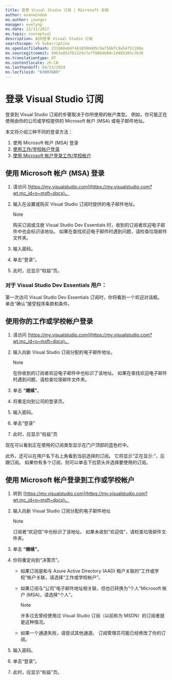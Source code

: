 ```yaml
---
title: 登录 Visual Studio 订阅 | Microsoft 文档
author: evanwindom
ms.author: jaunger
manager: evelynp
ms.date: 12/11/2017
ms.topic: conceptual
description: 如何登录 Visual Studio 订阅
searchscope: VS Subscription
ms.openlocfilehash: 231b60eb6f46185060d5c9a75bbfc9a54751100a
ms.sourcegitcommit: 94b3a052fb1229c7e7f8804b09c1d403385c7630
ms.translationtype: HT
ms.contentlocale: zh-CN
ms.lasthandoff: 04/23/2019
ms.locfileid: "63007689"
---
```

# <a name="signing-in-to-your-visual-studio-subscription"></a>登录 Visual Studio 订阅

登录到 Visual Studio 订阅的步骤取决于你所使用的帐户类型。  例如，你可能正在使用由你的公司或学校提供的 Microsoft 帐户 (MSA) 或电子邮件地址。

本文将介绍三种不同的登录方法：
1. 使用 Microsoft 帐户 (MSA) 登录
2. [使用工作/学校帐户登录](#signing-in-with-your-work-or-school-account)
3. [使用 Microsoft 帐户登录工作/学校帐户](#using-your-microsoft-account-to-sign-in-to-a-work-or-school-account)

## <a name="signing-in-with-your-microsoft-account-msa"></a>使用 Microsoft 帐户 (MSA) 登录
1. 请访问 [https://my.visualstudio.com](https://my.visualstudio.com?wt.mc_id=o~msft~docs)。
2. 输入在设置或购买 Visual Studio 订阅时提供的电子邮件地址。

   > [!NOTE]
   > 购买订阅或注册 Visual Studio Dev Essentials 时，收到的订阅者欢迎电子邮件中也会标识该地址。 如果在查找欢迎电子邮件时遇到问题，请检查垃圾邮件文件夹。

3. 输入密码。
4. 单击“登录”。
5. 此时，应显示“权益”页。

### <a name="for-visual-studio-dev-essentials-users"></a>对于 Visual Studio Dev Essentials 用户：
第一次访问 Visual Studio Dev Essentials 订阅时，你将看到一个欢迎对话框。  单击“确认”接受程序条款和条件。

## <a name="signing-in-with-your-work-or-school-account"></a>使用你的工作或学校帐户登录
1. 请访问 [https://my.visualstudio.com](https://my.visualstudio.com?wt.mc_id=o~msft~docs)。
2. 输入向新 Visual Studio 订阅分配的电子邮件地址。

   > [!NOTE]
   > 在你收到的订阅者欢迎电子邮件中也标识了该地址。 如果在查找欢迎电子邮件时遇到问题，请检查垃圾邮件文件夹。

3. 单击 **“继续”**。
4. 将重定向到公司的登录页。
5. 输入密码。
6. 单击“登录”
7. 此时，应显示“权益”页

现在可以看到正在使用的订阅类型显示在门户顶部的蓝色栏中。

此外，还可以在用户名下右上角看到当前选择的订阅。  它将显示“正在显示:”，后跟订阅。  如果你有多个订阅，则可以单击下拉箭头并选择要使用的订阅。

## <a name="using-your-microsoft-account-to-sign-in-to-a-work-or-school-account"></a>使用 Microsoft 帐户登录到工作或学校帐户

1. 转到 [https://my.visualstudio.com](https://my.visualstudio.com?wt.mc_id=o~msft~docs)。
2. 输入向新 Visual Studio 订阅分配的电子邮件地址

   > [!NOTE]
   > 订阅者“欢迎信”中也标识了该地址。 如果未收到“欢迎信”，请检查垃圾邮件文件夹。

3. 单击 **“继续”**。
4. 你将重定向到“决策页”。
    - 如果订阅是和与 Azure Active Directory (AAD) 租户关联的“工作或学校”帐户关联，请选择“工作或学校帐户”。
    - 如果订阅与“公司”电子邮件地址相关联，但也已转换为”个人”Microsoft 帐户 (MSA)，请选择“个人”。

        > [!NOTE]
        > 许多过去曾经使用过 Visual Studio 订阅（以前称为 MSDN）的订阅者就是这种情况。

    - 如果一个通道失败，请尝试其他通道。  订阅管理员可能已经修改了你的订阅。

5. 输入密码。
6. 单击“登录”。
7. 此时，应显示“权益”页。
